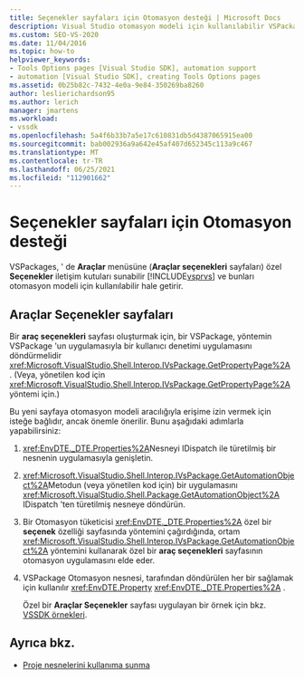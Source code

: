 ```yaml
---
title: Seçenekler sayfaları için Otomasyon desteği | Microsoft Docs
description: Visual Studio otomasyon modeli için kullanılabilir VSPackages içindeki özel araç seçenekleri sayfalarınızı nasıl yapacağınızı öğrenin.
ms.custom: SEO-VS-2020
ms.date: 11/04/2016
ms.topic: how-to
helpviewer_keywords:
- Tools Options pages [Visual Studio SDK], automation support
- automation [Visual Studio SDK], creating Tools Options pages
ms.assetid: 0b25b82c-7432-4e0a-9e84-350269ba8260
author: leslierichardson95
ms.author: lerich
manager: jmartens
ms.workload:
- vssdk
ms.openlocfilehash: 5a4f6b33b7a5e17c610831db5d4387065915ea00
ms.sourcegitcommit: bab002936a9a642e45af407d652345c113a9c467
ms.translationtype: MT
ms.contentlocale: tr-TR
ms.lasthandoff: 06/25/2021
ms.locfileid: "112901662"
---
```

# <a name="automation-support-for-options-pages"></a>Seçenekler sayfaları için Otomasyon desteği
VSPackages, ' de **Araçlar** menüsüne (**Araçlar seçenekleri** sayfaları) özel **Seçenekler** iletişim kutuları sunabilir [!INCLUDE[vsprvs](../../code-quality/includes/vsprvs_md.md)] ve bunları otomasyon modeli için kullanılabilir hale getirir.

## <a name="tools-options-pages"></a>Araçlar Seçenekler sayfaları
 Bir **araç seçenekleri** sayfası oluşturmak için, bir VSPackage, yöntemin VSPackage 'un uygulamasıyla bir kullanıcı denetimi uygulamasını döndürmelidir <xref:Microsoft.VisualStudio.Shell.Interop.IVsPackage.GetPropertyPage%2A> . (Veya, yönetilen kod için <xref:Microsoft.VisualStudio.Shell.Interop.IVsPackage.GetPropertyPage%2A> yöntemi için.)

 Bu yeni sayfaya otomasyon modeli aracılığıyla erişime izin vermek için isteğe bağlıdır, ancak önemle önerilir. Bunu aşağıdaki adımlarla yapabilirsiniz:

1. <xref:EnvDTE._DTE.Properties%2A>Nesneyi IDispatch ile türetilmiş bir nesnenin uygulamasıyla genişletin.

2. <xref:Microsoft.VisualStudio.Shell.Interop.IVsPackage.GetAutomationObject%2A>Metodun (veya yönetilen kod için) bir uygulamasını <xref:Microsoft.VisualStudio.Shell.Package.GetAutomationObject%2A> IDispatch 'ten türetilmiş nesneye döndürün.

3. Bir Otomasyon tüketicisi <xref:EnvDTE._DTE.Properties%2A> özel bir **seçenek** özelliği sayfasında yöntemini çağırdığında, ortam <xref:Microsoft.VisualStudio.Shell.Interop.IVsPackage.GetAutomationObject%2A> yöntemini kullanarak özel bir **araç seçenekleri** sayfasının otomasyon uygulamasını elde eder.

4. VSPackage Otomasyon nesnesi, tarafından döndürülen her bir sağlamak için kullanılır <xref:EnvDTE.Property> <xref:EnvDTE._DTE.Properties%2A> .

   Özel bir **Araçlar Seçenekler** sayfası uygulayan bir örnek için bkz. [VSSDK örnekleri](https://github.com/Microsoft/VSSDK-Extensibility-Samples).

## <a name="see-also"></a>Ayrıca bkz.
- [Proje nesnelerini kullanıma sunma](../../extensibility/internals/exposing-project-objects.md)
